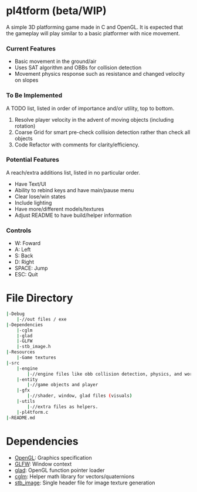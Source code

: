 # pl4tform (beta/WIP)

A simple 3D platforming game made in C and OpenGL. It is expected that the gameplay will play similar to a basic platformer with nice movement.

### Current Features
- Basic movement in the ground/air
- Uses SAT algorithm and OBBs for collision detection
- Movement physics response such as resistance and changed velocity on slopes


### To Be Implemented
A TODO list, listed in order of importance and/or utility, top to bottom.
1. Resolve player velocity in the advent of moving objects (including rotation)
2. Coarse Grid for smart pre-check collision detection rather than check all objects
3. Code Refactor with comments for clarity/efficiency.

### Potential Features
A reach/extra additions list, listed in no particular order.
- Have Text/UI
- Ability to rebind keys and have main/pause menu
- Clear lose/win states
- Include lighting
- Have more/different models/textures
- Adjust README to have build/helper information

### Controls
- W: Foward
- A: Left
- S: Back
- D: Right
- SPACE: Jump
- ESC: Quit

# File Directory
```bash
|-Debug
	|-//out files / exe
|-Dependencies
	|-cglm
	|-glad
	|-GLFW
	|-stb_image.h
|-Resources
	|-Game textures
|-src
	|-engine
		|-//engine files like obb collision detection, physics, and world
	|-entity
		|-//game objects and player
	|-gfx
		|-//shader, window, glad files (visuals)
	|-utils
		|-//extra files as helpers.
	|-pl4tform.c
|-README.md
```

# Dependencies
- [OpenGL](https://www.opengl.org/): Graphics specification
- [GLFW](https://github.com/glfw/glfw): Window context
- [glad](https://github.com/Dav1dde/glad): OpenGL function pointer loader
- [cglm](https://github.com/recp/cglm): Helper math library for vectors/quaternions
- [stb_image](https://github.com/nothings/stb/blob/master/stb_image.h): Single header file for image texture generation

